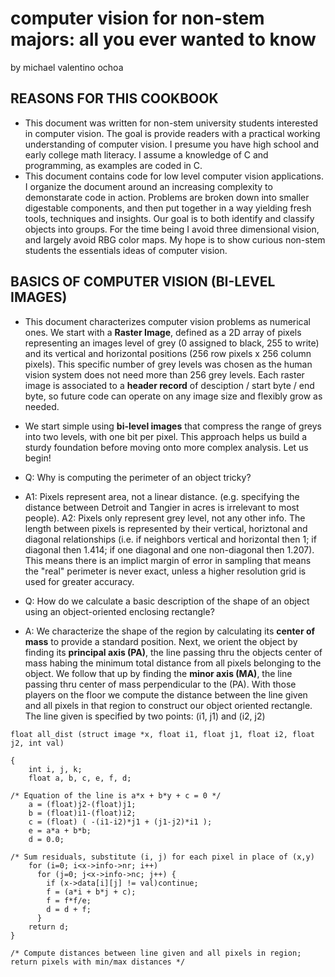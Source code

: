 # computer vision for non-stem majors: all you ever wanted to know 

by michael valentino ochoa

## REASONS FOR THIS COOKBOOK

* This document was written for non-stem university students interested in computer vision.  The goal is provide readers with a practical working understanding of computer vision. I presume you have high school and early college math literacy. I assume a knowledge of C and programming, as examples are coded in C.  
* This document contains code for low level computer vision applications. I organize the document around an increasing complexity to demonstarate code in action. Problems are broken down into smaller digestable components, and then put together in a way yielding fresh tools, techniques and insights. Our goal is to both identify and classify objects into groups. For the time being I avoid three dimensional vision, and largely avoid RBG color maps.  My hope is to show curious non-stem students the essentials ideas of computer vision.

## BASICS OF COMPUTER VISION (BI-LEVEL IMAGES)

* This document characterizes computer vision problems as numerical ones. We start with a **Raster Image**, defined as a 2D array of pixels representing an images level of grey (0 assigned to black, 255 to write) and its vertical and horizontal positions (256 row pixels x 256 column pixels).  This specific number of grey levels was chosen as the human vision system does not need more than 256 grey levels. Each raster image is associated to a **header record** of desciption / start byte / end byte, so future code can operate on any image size and flexibly grow as needed. 
* We start simple using **bi-level images** that compress the range of greys into two levels, with one bit per pixel.  This approach helps us build a sturdy foundation before moving onto more complex analysis. Let us begin!

* Q: Why is computing the perimeter of an object tricky?
* A1: Pixels represent area, not a linear distance. (e.g. specifying the distance between Detroit and Tangier in acres is irrelevant to most people). A2: Pixels only represent grey level, not any other info. The length between pixels is represented by their vertical, horiztonal and diagonal relationships (i.e. if neighbors vertical and horizontal then 1; if diagonal then 1.414; if one diagonal and one non-diagonal then 1.207). This means there is an implict margin of error in sampling that means the "real" perimeter is never exact, unless a higher resolution grid is used for greater accuracy.

* Q: How do we calculate a basic description of the shape of an object using an object-oriented enclosing rectangle?
* A: We characterize the shape of the region by calculating its **center of mass** to provide a standard position. Next, we orient the object by finding its **principal axis (PA)**, the line passing thru the objects center of mass habing the minimum total distance from all pixels belonging to the object. We follow that up by finding the **minor axis (MA)**, the line passing thru center of mass perpendicular to the (PA).  With those players on the floor we compute the distance between the line given and all pixels in that region to construct our object oriented rectangle. The line given is specified by two points: (i1, j1) and (i2, j2)

```
float all_dist (struct image *x, float i1, float j1, float i2, float j2, int val)

{
    int i, j, k; 
    float a, b, c, e, f, d;

/* Equation of the line is a*x + b*y + c = 0 */
    a = (float)j2-(float)j1;
    b = (float)i1-(float)i2;
    c = (float) ( -(i1-i2)*j1 + (j1-j2)*i1 );
    e = a*a + b*b;
    d = 0.0;

/* Sum residuals, substitute (i, j) for each pixel in place of (x,y)
    for (i=0; i<x->info->nr; i++)
      for (j=0; j<x->info->nc; j++) {
        if (x->data[i][j] != val)continue;
        f = (a*i + b*j + c);
        f = f*f/e;
        d = d + f;
      }
    return d;
}

/* Compute distances between line given and all pixels in region; return pixels with min/max distances */



